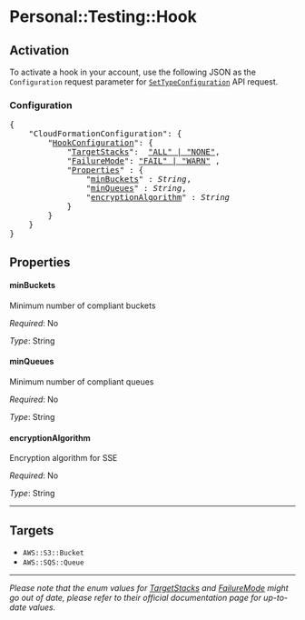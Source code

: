 # Personal::Testing::Hook

## Activation

To activate a hook in your account, use the following JSON as the `Configuration` request parameter for [`SetTypeConfiguration`](https://docs.aws.amazon.com/AWSCloudFormation/latest/APIReference/API_SetTypeConfiguration.html) API request.

### Configuration

<pre>
{
    "CloudFormationConfiguration": {
        "<a href="https://docs.aws.amazon.com/cloudformation-cli/latest/userguide/hooks-structure.html#hooks-hook-configuration" title="HookConfiguration">HookConfiguration</a>": {
            "<a href="https://docs.aws.amazon.com/cloudformation-cli/latest/userguide/hooks-structure.html#hooks-targetstacks" title="TargetStacks">TargetStacks</a>":  <a href="#footnote-1">"ALL" | "NONE"</a>,
            "<a href="https://docs.aws.amazon.com/cloudformation-cli/latest/userguide/hooks-structure.html#hooks-failuremode" title="FailureMode">FailureMode</a>": <a href="#footnote-1">"FAIL" | "WARN"</a> ,
            "<a href="https://docs.aws.amazon.com/cloudformation-cli/latest/userguide/hooks-structure.html#hooks-properties" title="Properties">Properties</a>" : {
                "<a href="#minbuckets" title="minBuckets">minBuckets</a>" : <i>String</i>,
                "<a href="#minqueues" title="minQueues">minQueues</a>" : <i>String</i>,
                "<a href="#encryptionalgorithm" title="encryptionAlgorithm">encryptionAlgorithm</a>" : <i>String</i>
            }
        }
    }
}
</pre>

## Properties

#### minBuckets

Minimum number of compliant buckets

_Required_: No

_Type_: String

#### minQueues

Minimum number of compliant queues

_Required_: No

_Type_: String

#### encryptionAlgorithm

Encryption algorithm for SSE

_Required_: No

_Type_: String


---

## Targets

* `AWS::S3::Bucket`
* `AWS::SQS::Queue`

---

<p id="footnote-1"><i> Please note that the enum values for <a href="https://docs.aws.amazon.com/cloudformation-cli/latest/userguide/hooks-structure.html#hooks-targetstacks" title="TargetStacks">
TargetStacks</a> and <a href="https://docs.aws.amazon.com/cloudformation-cli/latest/userguide/hooks-structure.html#hooks-failuremode" title="FailureMode">FailureMode</a>
might go out of date, please refer to their official documentation page for up-to-date values. </i></p>

